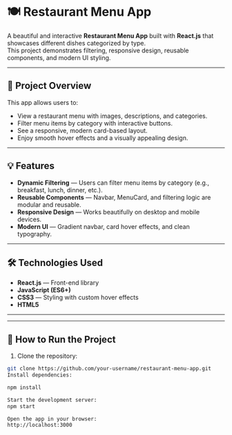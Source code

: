 # 🍽️ Restaurant Menu App

A beautiful and interactive **Restaurant Menu App** built with **React.js** that showcases different dishes categorized by type.  
This project demonstrates filtering, responsive design, reusable components, and modern UI styling.

---

## 📌 Project Overview

This app allows users to:
- View a restaurant menu with images, descriptions, and categories.
- Filter menu items by category with interactive buttons.
- See a responsive, modern card-based layout.
- Enjoy smooth hover effects and a visually appealing design.

---

## 💡 Features

- **Dynamic Filtering** — Users can filter menu items by category (e.g., breakfast, lunch, dinner, etc.).
- **Reusable Components** — Navbar, MenuCard, and filtering logic are modular and reusable.
- **Responsive Design** — Works beautifully on desktop and mobile devices.
- **Modern UI** — Gradient navbar, card hover effects, and clean typography.

---

## 🛠️ Technologies Used

- **React.js** — Front-end library
- **JavaScript (ES6+)**
- **CSS3** — Styling with custom hover effects
- **HTML5**

---

---

## 🚀 How to Run the Project

1. Clone the repository:
```bash
git clone https://github.com/your-username/restaurant-menu-app.git
Install dependencies:

npm install

Start the development server:
npm start

Open the app in your browser:
http://localhost:3000
